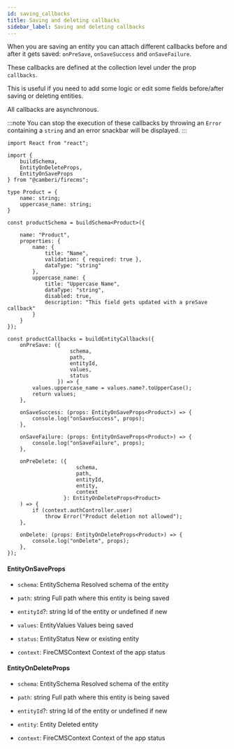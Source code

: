 ```yaml
---
id: saving_callbacks
title: Saving and deleting callbacks
sidebar_label: Saving and deleting callbacks
---
```


When you are saving an entity you can attach different callbacks before and
after it gets saved: `onPreSave`, `onSaveSuccess` and `onSaveFailure`.

These callbacks are defined at the collection level under the prop `callbacks`.

This is useful if you need to add some logic or edit some fields before/after
saving or deleting entities.

All callbacks are asynchronous.

:::note
You can stop the execution of these callbacks by throwing an `Error`
containing a `string` and an error snackbar will be displayed.
:::

```tsx
import React from "react";

import {
    buildSchema,
    EntityOnDeleteProps,
    EntityOnSaveProps
} from "@camberi/firecms";

type Product = {
    name: string;
    uppercase_name: string;
}

const productSchema = buildSchema<Product>({

    name: "Product",
    properties: {
        name: {
            title: "Name",
            validation: { required: true },
            dataType: "string"
        },
        uppercase_name: {
            title: "Uppercase Name",
            dataType: "string",
            disabled: true,
            description: "This field gets updated with a preSave callback"
        }
    }
});

const productCallbacks = buildEntityCallbacks({
    onPreSave: ({
                    schema,
                    path,
                    entityId,
                    values,
                    status
                }) => {
        values.uppercase_name = values.name?.toUpperCase();
        return values;
    },

    onSaveSuccess: (props: EntityOnSaveProps<Product>) => {
        console.log("onSaveSuccess", props);
    },

    onSaveFailure: (props: EntityOnSaveProps<Product>) => {
        console.log("onSaveFailure", props);
    },

    onPreDelete: ({
                      schema,
                      path,
                      entityId,
                      entity,
                      context
                  }: EntityOnDeleteProps<Product>
    ) => {
        if (context.authController.user)
            throw Error("Product deletion not allowed");
    },

    onDelete: (props: EntityOnDeleteProps<Product>) => {
        console.log("onDelete", props);
    },
});
```

#### EntityOnSaveProps

* `schema`: EntitySchema Resolved schema of the entity

* `path`: string Full path where this entity is being saved

* `entityId`?: string Id of the entity or undefined if new

* `values`: EntityValues Values being saved

* `status`: EntityStatus New or existing entity

* `context`: FireCMSContext Context of the app status

#### EntityOnDeleteProps

* `schema`: EntitySchema Resolved schema of the entity

* `path`: string Full path where this entity is being saved

* `entityId`?: string Id of the entity or undefined if new

* `entity`: Entity Deleted entity

* `context`: FireCMSContext Context of the app status


